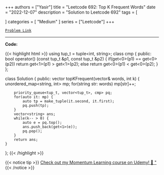 
+++
authors = ["Yasir"]
title = "Leetcode 692: Top K Frequent Words"
date = "2022-12-07"
description = "Solution to Leetcode 692"
tags = [
    
]
categories = [
    "Medium"
]
series = ["Leetcode"]
+++



[`Problem Link`](https://leetcode.com/problems/top-k-frequent-words/description/)

---

**Code:**

{{< highlight html >}}
using tup_t = tuple<int, string>;
class cmp {
public:
    bool operator() (const tup_t &p1, const tup_t &p2) {
        if(get<0>(p1) == get<0>(p2)) return get<1>(p1) > get<1>(p2);
        else return get<0>(p1) < get<0>(p2);
    }
};

class Solution {
public:
    vector<string> topKFrequent(vector<string>& words, int k) {
        unordered_map<string, int> mp;
        for(string str: words)
            mp[str]++;

        priority_queue<tup_t, vector<tup_t>, cmp> pq;
        for(auto it: mp) {
            auto tp = make_tuple(it.second, it.first);
            pq.push(tp);
        }
        vector<string> ans;
        while(k-- > 0) {
            auto e = pq.top();
            ans.push_back(get<1>(e));
            pq.pop();
        }
        return ans;
    }
};
{{< /highlight >}}


{{< notice tip >}}
[Check out my Momentum Learning course on Udemy! 🚀 "](https://www.udemy.com/course/blind-75-the-data-structures-and-algorithms-essentials/)
{{< /notice >}}

